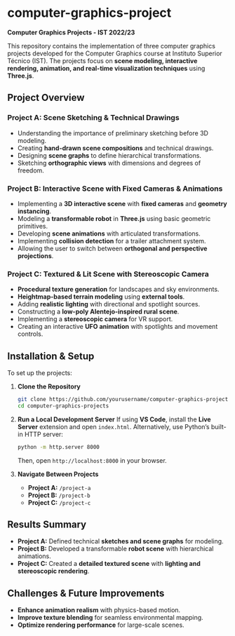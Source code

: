 # computer-graphics-project
**Computer Graphics Projects - IST 2022/23**

This repository contains the implementation of three computer graphics projects developed for the Computer Graphics course at Instituto Superior Técnico (IST). The projects focus on **scene modeling, interactive rendering, animation, and real-time visualization techniques** using **Three.js**.

## **Project Overview**
### **Project A: Scene Sketching & Technical Drawings**
- Understanding the importance of preliminary sketching before 3D modeling.
- Creating **hand-drawn scene compositions** and technical drawings.
- Designing **scene graphs** to define hierarchical transformations.
- Sketching **orthographic views** with dimensions and degrees of freedom.

### **Project B: Interactive Scene with Fixed Cameras & Animations**
- Implementing a **3D interactive scene** with **fixed cameras** and **geometry instancing**.
- Modeling a **transformable robot** in **Three.js** using basic geometric primitives.
- Developing **scene animations** with articulated transformations.
- Implementing **collision detection** for a trailer attachment system.
- Allowing the user to switch between **orthogonal and perspective projections**.

### **Project C: Textured & Lit Scene with Stereoscopic Camera**
- **Procedural texture generation** for landscapes and sky environments.
- **Heightmap-based terrain modeling** using **external tools**.
- Adding **realistic lighting** with directional and spotlight sources.
- Constructing a **low-poly Alentejo-inspired rural scene**.
- Implementing a **stereoscopic camera** for VR support.
- Creating an interactive **UFO animation** with spotlights and movement controls.

## **Installation & Setup**
To set up the projects:

1. **Clone the Repository**
   ```bash
   git clone https://github.com/yourusername/computer-graphics-projects.git
   cd computer-graphics-projects
   ```

2. **Run a Local Development Server**
   If using **VS Code**, install the **Live Server** extension and open `index.html`.
   Alternatively, use Python’s built-in HTTP server:
   ```bash
   python -m http.server 8000
   ```
   Then, open `http://localhost:8000` in your browser.

3. **Navigate Between Projects**
   - **Project A:** `/project-a`
   - **Project B:** `/project-b`
   - **Project C:** `/project-c`

## **Results Summary**
- **Project A:** Defined technical **sketches and scene graphs** for modeling.
- **Project B:** Developed a transformable **robot scene** with hierarchical animations.
- **Project C:** Created a **detailed textured scene** with **lighting and stereoscopic rendering**.

## **Challenges & Future Improvements**
- **Enhance animation realism** with physics-based motion.
- **Improve texture blending** for seamless environmental mapping.
- **Optimize rendering performance** for large-scale scenes.



